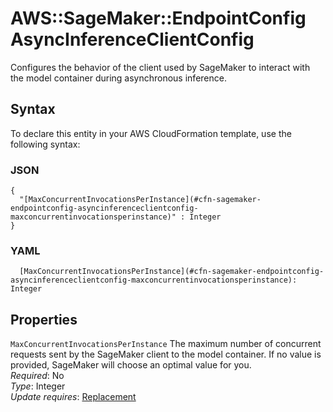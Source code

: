 # AWS::SageMaker::EndpointConfig AsyncInferenceClientConfig<a name="aws-properties-sagemaker-endpointconfig-asyncinferenceclientconfig"></a>

Configures the behavior of the client used by SageMaker to interact with the model container during asynchronous inference\.

## Syntax<a name="aws-properties-sagemaker-endpointconfig-asyncinferenceclientconfig-syntax"></a>

To declare this entity in your AWS CloudFormation template, use the following syntax:

### JSON<a name="aws-properties-sagemaker-endpointconfig-asyncinferenceclientconfig-syntax.json"></a>

```
{
  "[MaxConcurrentInvocationsPerInstance](#cfn-sagemaker-endpointconfig-asyncinferenceclientconfig-maxconcurrentinvocationsperinstance)" : Integer
}
```

### YAML<a name="aws-properties-sagemaker-endpointconfig-asyncinferenceclientconfig-syntax.yaml"></a>

```
  [MaxConcurrentInvocationsPerInstance](#cfn-sagemaker-endpointconfig-asyncinferenceclientconfig-maxconcurrentinvocationsperinstance): Integer
```

## Properties<a name="aws-properties-sagemaker-endpointconfig-asyncinferenceclientconfig-properties"></a>

`MaxConcurrentInvocationsPerInstance` <a name="cfn-sagemaker-endpointconfig-asyncinferenceclientconfig-maxconcurrentinvocationsperinstance"></a>
The maximum number of concurrent requests sent by the SageMaker client to the model container\. If no value is provided, SageMaker will choose an optimal value for you\.  
_Required_: No  
_Type_: Integer  
_Update requires_: [Replacement](https://docs.aws.amazon.com/AWSCloudFormation/latest/UserGuide/using-cfn-updating-stacks-update-behaviors.html#update-replacement)
